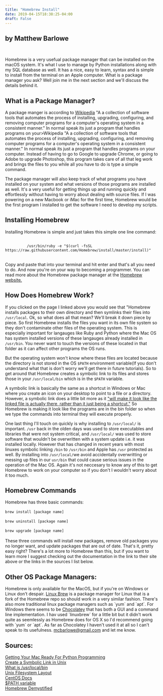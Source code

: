 ```yaml
---
title: "Homebrew Install"
date: 2019-04-15T18:38:25-04:00
draft: False
---
```

<h2> by Matthew Barlowe</h2>
      <br />
      <p>Homebrew is a very usefual package manager that can be installed on the macOS system.
      It's what I use to manage by Python installations along with my SQL database as well.
      It has a nice, easy to learn, syntax and is simple to install from the terminal on an
      Apple computer. What is a package manager you ask? Well join me in the next section and
      we'll discuss the details behind it.</p>
      <h2>What is a Package Manager?</h2>
      <p>A package manger is according to <a href='https://en.wikipedia.org/wiki/Package_manager' target="_blank">Wikipedia</a>
      "A a collection of software tools that automates the process of installing, upgrading,
      configuring, and removing computer programs for a computer's operating system in a
      consistent manner." In normal speak its just a program that handles programs on your>Wikipedia</a>
      "A a collection of software tools that automates the process of installing, upgrading,
      configuring, and removing computer programs for a computer's operating system in a
      consistent manner." In normal speak its just a program that handles programs on your
      computer. Instead of having to go to Google to upgrade Chrome, or going to Adobe to
      upgrade Photoshop, this program takes care of all that leg work and brings the files to
      you while all you have to do is type a simple command.</p>
      <p>The package manager will also keep track of what programs you have installed on your
      system and what versions of those programs are installed as well. It's a very useful for
      getting things up and running quickly and effortlessly without having to worry about dealing
      with source files. If I was powering on a new Macbook or iMac for the first time, Homebrew
      would be the first program I installed to get the software I need to develop my scripts.
      <h2>Installing Homebrew</h2>
      <p>Installing Homebrew is simple and just takes this simple one line command:
      <br />
      <br />
        <code>
          /usr/bin/ruby -e "$(curl -fsSL https://raw.githubusercontent.com/Homebrew/install/master/install)"
        </code>
      <br />
      <br />
      Copy and paste that into your terminal and hit enter and that's all you need to do.
      And now you're on your way to becoming a programmer. You can read more about the Homebrew
      package manager at the <a href='https://brew.sh' target="_blank">Homebrew website.</a>
      <h2>How Does Homebrew Work?</h2>
      <p>If you clicked on the page I linked above you would see that "Homebrew installs packages
      to their own directory and then symlinks their files into <code>/usr/local</code>. Ok, so what
      does all that mean? We'll break it down piece by piece. So first Homebrew installs the files
      you want in its own file system so they don't contaminate other files of the operating system.
      This is especially important for langauges like Ruby and Python where the Mac OS has system
      installed versions of these langauges already installed in <code>/usr/bin</code>. You never want
      to touch the versions of these located in that folder as it can affect other programs the OS
      runs.</p>
      <p>But the operating system won't know where these files are located because the directory is
      not stored in the OS <code>$PATH</code> environment variable(If you don't understand what that is
      don't worry we'll get there in future tutorials). So to get around that Homebrew creates a symbolic
      link to its files and stores those in your <code>/usr/local/bin</code> which is in the <code>$PATH</code>
      variable.</p>
      <p>A symbolic link is basically the same as a shortcut in Windows or Mac where you create an
      icon on your desktop to point to a file or a directory. However, a symbolic link does a little
      bit more as it <a href='https://www.makeuseof.com/tag/what-is-a-symbolic-link-what-are-its-uses-makeuseof-explains/' target="_blank">
        "will make it look like the linked file is actually there, rather than it just being a shortcut."</a>
      So Homebrew is making it look like the programs are in the bin folder
      so when we type the commands into terminal they will execute properly.</p>
      <p>One last thing I'll touch on quickly is why installing to <code>/usr/local/</code>
      is important.  <code>/usr</code> back in the olden days was used to store executables and
      libraries that were not system critical, and <code>/usr/local/</code> was used to store software
      that wouldn't be overwritten with a system update i.e. it was installed locally. However that
      has changed in recent years with most linuxes symbolic linking <code>/bin</code> to
      <code>/usr/bin</code> and Apple has <code>/usr</code> protected as well. By installing into
      <code>/usr/local/</code>we avoid accidentally overwritting or messing up files in our
      <code>usr/bin</code> that could cause serious issues in the operation of the Mac OS. Again
      it's not neccesary to know any of this to get Homebrew to work on your computer so if you don't
      I wouldn't worry about it too much.
      <h2>Homebrew Commands</h2>
      <p>Homebrew has three basic commands:
      <br />
      <br />
      <code>brew install [package name]</code>
      <br />
      <br />
      <code>brew uninstall [package name]</code>
      <br />
      <br />
      <code>brew upgrade [package name]</code>
      <br />
      <br />
      These three commands will install new packages, remove old packages you no longer want,
      and update packages that are out of date. That's it, pretty easy right? There's a lot more
      to Homebrew than this, but if you want to learn more I suggest checking out the documentation
      in the link to their site above or the links in the sources I list below.
      <h2>Other OS Package Managers:</h2>
      <p>Homebrew is only available for the MacOS, but if you're on Windows or Linux don't despair.
      <a href='http://linuxbrew.sh'>Linux Brew</a> is a package manager for Linux that is a fork of
      the Homebrew repo so should work in a very similar fashion. There's also more traditional linux package
      managers such as `yum` and `apt`.
      For Windows there seems to be
      <a href='https://chocolatey.org'>Chocolatey</a> that has both a GUI and a command line
      implementation.  I hav used `linuxbrew` for a little bit but it didn't work quite as
      seemlessly as Homebrew does for OS X so I'd recommend going with `yum` or `apt`.
      As far as Chocolatey I haven't used it at all so I can't speak to its usefulness.
      <a href='mailto:mcbarlowe@gmail.com'>mcbarlowe@gmail.com</a> and let me know.</p>
      <h2>Sources:</h2>
      <p><a href='http://www.pyladies.com/blog/Get-Your-Mac-Ready-for-Python-Programming/'>
        Getting Your Mac Ready For Python Programming</a>
      <br />
      <a href='https://kb.iu.edu/d/abbe' target="_blank">Create a Symbolic Link in Unix</a>
      <br />
      <a href='https://unix.stackexchange.com/questions/4186/what-is-usr-local-bin' target="_blank">What is /usr/local/bin</a>
      <br />
      <a href='https://en.wikipedia.org/wiki/Unix_filesystem#Conventional_directory_layout' target="_blank">Unix Filesystem Layout</a>
      <br />
      <a href='https://www.centos.org/docs/5/html/5.1/Deployment_Guide/s3-filesystem-usr-local.html' target="_blank">CentOS Docs</a>
      <br />
      <a href='https://en.wikipedia.org/wiki/PATH_(variable)' target="_blank">$PATH variable</a>
      <br />
      <a href='https://computers.tutsplus.com/tutorials/homebrew-demystified-os-xs-ultimate-package-manager--mac-44884' target="_blank">Homebrew Demystified</a>
